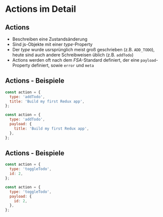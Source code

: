 # Actions im Detail

## Actions

- Beschreiben eine Zustandsänderung
- Sind js-Objekte mit einer _type_-Property
- Der _type_ wurde usrsprünglich meist groß geschrieben (z.B. `ADD_TODO`), heute sind auch andere Schreibweisen üblich (z.B. `addTodo`)
- Actions werden oft nach dem _FSA_-Standard definiert, der eine `payload`-Property definiert, sowie `error` und `meta`

## Actions - Beispiele

```js
const action = {
  type: 'addTodo',
  title: 'Build my first Redux app',
};
```

```js
const action = {
  type: 'addTodo',
  payload: {
    title: 'Build my first Redux app',
  },
};
```

## Actions - Beispiele

```js
const action = {
  type: 'toggleTodo',
  id: 2,
};
```

```js
const action = {
  type: 'toggleTodo',
  payload: {
    id: 2,
  },
};
```
